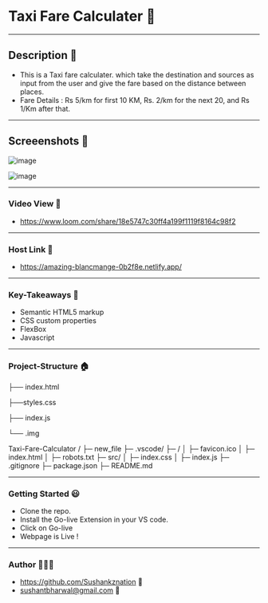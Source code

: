 # Taxi Fare Calculater 🚕

------------

## Description 🤙
- This is a Taxi fare calculater. which take the destination and sources as input from the user and give the fare
  based on the distance between places.
- Fare Details : Rs 5/km for first 10 KM, Rs. 2/km for the next 20, and Rs 1/Km after that.

------------

## Screeenshots 📇
![image](https://user-images.githubusercontent.com/102636327/187596277-3cee42c3-74a9-4c95-9060-6bef63e6f1e2.png)

![image](https://user-images.githubusercontent.com/102636327/187596316-2472bc02-c5e5-431c-b2b6-921af7f6aa90.png)

------------



### Video View 🎥
- https://www.loom.com/share/18e5747c30ff4a199f1119f8164c98f2

------------

### Host Link 🔗
- https://amazing-blancmange-0b2f8e.netlify.app/

------------

### Key-Takeaways 🔑
- Semantic HTML5 markup
- CSS custom properties
- FlexBox
- Javascript

------------

### Project-Structure 🏠
├── index.html

├──styles.css

├── index.js

└── .img

 Taxi-Fare-Calculator /
├─ new_file
├─ .vscode/
├─ /
│  ├─ favicon.ico
│  ├─ index.html
│  ├─ robots.txt
├─ src/
│  ├─ index.css
│  ├─ index.js
├─ .gitignore
├─ package.json
├─ README.md


------------

### Getting Started 😃
- Clone the repo.
- Install the Go-live Extension in your VS code.
- Click on Go-live
- Webpage is Live !

------------

### Author 👨🏼‍🎓
- https://github.com/Sushankznation 📩
- sushantbharwal@gmail.com 📧
